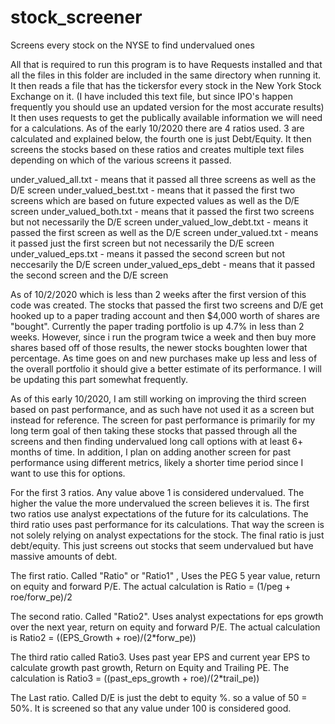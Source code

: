 # stock_screener
Screens every stock on the NYSE to find undervalued ones

All that is required to run this program is to have Requests installed and that all the files in this folder are included in the same directory when running it. It then
reads a file that has the tickersfor every stock in the New York Stock Exchange on it. (I have included this text file, but since IPO's happen frequently you should 
use an updated version for the most accurate results) It then uses requests to get the publically available information we will need for a calculations. As of the early 
10/2020 there are 4 ratios used. 3 are calculated and explained below, the fourth one is just Debt/Equity. It then screens the stocks based on these ratios and creates
multiple text files depending on which of the various screens it passed.

under_valued_all.txt - means that it passed all three screens as well as the D/E screen
under_valued_best.txt  - means that it passed the first two screens which are based on future expected values as well as the D/E screen
under_valued_both.txt - means that it passed the first two screens but not necessarily the D/E screen
under_valued_low_debt.txt  - means it passed the first screen as well as the D/E screen
under_valued.txt  - means it passed just the first screen but not necessarily the D/E screen
under_valued_eps.txt - means it passed the second screen but not neccesarily the D/E screen
under_valued_eps_debt - means that it passed the second screen and the D/E screen

As of 10/2/2020 which is less than 2 weeks after the first version of this code was created. The stocks that passed the first two screens and D/E get hooked up to a 
paper trading account and then $4,000 worth of shares are "bought". Currently the paper trading portfolio is up 4.7% in less than 2 weeks. However, since i run the 
program twice a week and then buy more shares based off of those results, the newer stocks boughten lower that percentage. As time goes on and new purchases make up
less and less of the overall portfolio it should give a better estimate of its performance. I will be updating this part somewhat frequently.

As of this early 10/2020, I am still working on improving the third screen based on past performance, 
and as such have not used it as a screen but instead for reference. The screen for past performance is primarily for my long term goal of then taking these
stocks that passed through all the screens and then finding undervalued long call options with at least 6+ months of time. In addition, I plan on adding another
screen for past performance using different metrics, likely a shorter time period since I want to use this for options.

For the first 3 ratios. Any value above 1 is considered undervalued. The higher the value the more undervalued the screen believes it is. 
The first two ratios use analyst expectations of the future for its calculations. The third ratio uses past performance for its calculations. 
That way the screen is not solely relying on analyst expectations for the stock. The final ratio is just debt/equity. This just screens out stocks that
seem undervalued but have massive amounts of debt. 

The first ratio. Called "Ratio" or "Ratio1" , Uses the PEG 5 year value, return on equity and forward P/E. 
The actual calculation is 
Ratio = (1/peg + roe/forw_pe)/2

The second ratio. Called "Ratio2". Uses analyst expectations for eps growth over the next year, return on equity and forward P/E. 
The actual calculation is
Ratio2 = ((EPS_Growth + roe)/(2*forw_pe))

The third ratio called Ratio3. Uses past year EPS and current year EPS to calculate growth past growth, Return on Equity and Trailing PE. 
The calculation is
Ratio3 = ((past_eps_growth + roe)/(2*trail_pe))

The Last ratio. Called D/E is just the debt to equity %. so a value of 50 = 50%. It is screened so that any value under 100 is considered good. 
